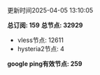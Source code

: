 更新时间2025-04-05 13:10:05

**总订阅: 159**
**总节点: 32929**
- vless节点: 12611
- hysteria2节点: 4

**google ping有效节点: 259**
